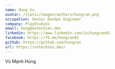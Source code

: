 ```yaml
---
name: Hung Vu
avatar: /static/images/authors/hungran.png
occupation: Senior DevOps Engineer
company: PlayStudios
email: hung@vntechies.dev
linkedin: https://www.linkedin.com/in/hungran91
facebook: https://fb.me/hungran91
github: https://github.com/hungran
url: https://vntechies.dev/
---
```


Vũ Mạnh Hùng
